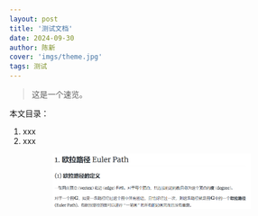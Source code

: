 ```yaml
---
layout: post
title: '测试文档'
date: 2024-09-30
author: 陈新
cover: 'imgs/theme.jpg'
tags: 测试
---
```


> 这是一个速览。

本文目录：
1. xxx
2. xxx

<div align='center'>
    <img src='./imgs/cover_1.png' width="70%">
</div>
